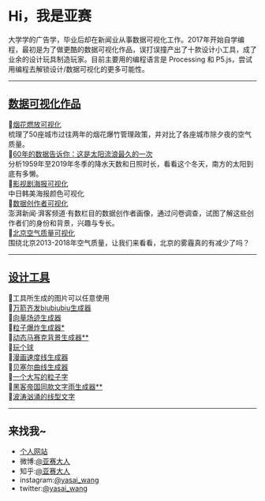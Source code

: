 # Hi，我是亚赛
大学学的广告学，毕业后却在新闻业从事数据可视化工作。2017年开始自学编程，最初是为了做更酷的数据可视化作品，误打误撞产出了十款设计小工具，成了业余的设计玩具制造玩家。目前主要用的编程语言是 Processing 和 P5.js，尝试用编程去解锁设计/数据可视化的更多可能性。

---

## [数据可视化作品](https://wangyasai.github.io/Work/) 
🔗[烟花燃放可视化](https://wangyasai.github.io/Work/firework.html)    
梳理了50座城市过往两年的烟花爆竹管理政策，并对比了各座城市除夕夜的空气质量。  
🔗[60年的数据告诉你：这是太阳流浪最久的一次](https://wangyasai.github.io/Work/rain.html)     
分析1959年至2019年冬季的降水天数和日照时长，看看这个冬天，南方的太阳到底有多懒。  
🔗[影视剧海报可视化](https://wangyasai.github.io/Work/colorvisz.html)     
中日韩美海报颜色可视化  
🔗[数据创作者可视化](https://wangyasai.github.io/Work/datacreators.html)    
澎湃新闻·湃客频道·有数栏目的数据创作者画像，通过问卷调查，试图了解这些创作者们的身份和背景，兴趣与专长。  
🔗[北京空气质量可视化](https://wangyasai.github.io/Work/beijingsky.html)     
围绕北京2013-2018年空气质量，让我们来看看，北京的雾霾真的有减少了吗？ 


---

## [设计工具](https://wangyasai.github.io/designtools.html) 
📝工具所生成的图片可以任意使用  
🔗[万箭齐发biubiubiu生成器](https://wangyasai.github.io/Particles-Emission/)       
🔗[向量场迹生成器](https://wangyasai.github.io/Perlin-Noise/)    
🔗[粒子爆炸生成器*](https://wangyasai.github.io/Stars-Emmision/)      
🔗[动态马赛克背景生成器**](https://wangyasai.github.io/Awesome-Mosaic/)        
🔗[玩个球](https://wangyasai.github.io/Play-a-ball/)          
🔗[漫画速度线生成器](https://wangyasai.github.io/Speed-Line/)       
🔗[贝塞尔曲线生成器](https://wangyasai.github.io/Bezier/)      
🔗[一个大写的粒子字](https://wangyasai.github.io/PerlinNoisePainter/)      
🔗[黑客帝国同款文字雨生成器**](https://wangyasai.github.io/TheMatrix/)      
🔗[波涛汹涌的线型文字](https://wangyasai.github.io/waveFont/)      

---

## 来找我~
+ [个人网站](https://wangyasai.github.io/) 
+ 微博:[@亚赛大人](https://weibo.com/psaiaevegas/profile?rightmod=1&wvr=6&mod=personnumber)
+ 知乎:[@亚赛大人](https://www.zhihu.com/people/wang-ya-sai/activities)
+ instagram:[@yasai_wang](https://www.instagram.com/yasaisai/)
+ twitter:[@yasai_wang](https://twitter.com/yasai_wang)
